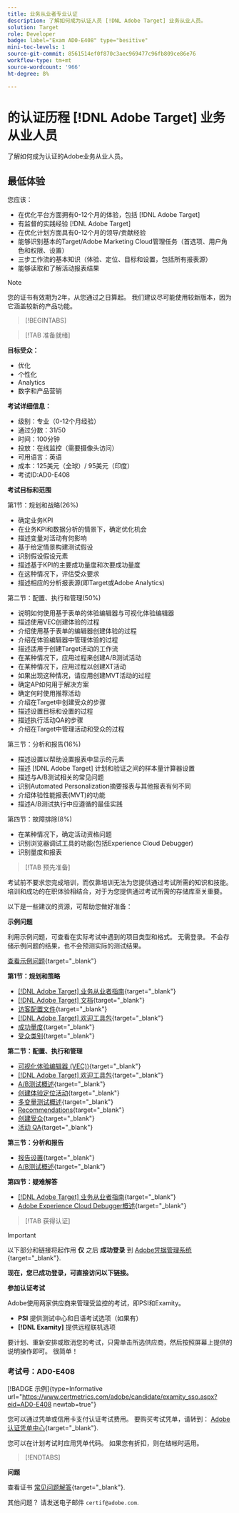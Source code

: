 ```yaml
---
title: 业务从业者专业认证
description: 了解如何成为认证人员 [!DNL Adobe Target] 业务从业人员。
solution: Target
role: Developer
badge: label="Exam AD0-E408" type="besitive"
mini-toc-levels: 1
source-git-commit: 8561514ef0f870c3aec969477c96fb809ce86e76
workflow-type: tm+mt
source-wordcount: '966'
ht-degree: 8%

---
```


# 的认证历程 [!DNL Adobe Target] 业务从业人员

了解如何成为认证的Adobe业务从业人员。

## 最低体验

您应该：

* 在优化平台方面拥有0-12个月的体验，包括 [!DNL Adobe Target]
* 有监督的实践经验 [!DNL Adobe Target]
* 在优化计划方面具有0-12个月的领导/贡献经验
* 能够识别基本的Target/Adobe Marketing Cloud管理任务（首选项、用户角色和权限、设置）
* 三步工作流的基本知识（体验、定位、目标和设置，包括所有报表源）
* 能够读取和了解活动报表结果

>[!NOTE]
>
>您的证书有效期为2年，从您通过之日算起。 我们建议尽可能使用较新版本，因为它涵盖较新的产品功能。

>[!BEGINTABS]

>[!TAB 准备就绪]

**目标受众：**

* 优化
* 个性化
* Analytics
* 数字和产品营销

**考试详细信息：**

* 级别：专业（0-12个月经验）
* 通过分数：31/50
* 时间：100分钟
* 投放：在线监控（需要摄像头访问）
* 可用语言：英语
* 成本：125美元（全球）/ 95美元（印度）
* 考试ID:AD0-E408

**考试目标和范围**

第1节：规划和战略(26%)

* 确定业务KPI
* 在业务KPI和数据分析的情景下，确定优化机会
* 描述变量对活动有何影响
* 基于给定情景构建测试假设
* 识别假设假设元素
* 描述基于KPI的主要成功量度和次要成功量度
* 在这种情况下，评估受众要求
* 描述相应的分析报表源(即Target或Adobe Analytics)

第二节：配置、执行和管理(50%)

* 说明如何使用基于表单的体验编辑器与可视化体验编辑器
* 描述使用VEC创建体验的过程
* 介绍使用基于表单的编辑器创建体验的过程
* 介绍在体验编辑器中管理体验的过程
* 描述适用于创建Target活动的工作流
* 在某种情况下，应用过程来创建A/B测试活动
* 在某种情况下，应用过程以创建XT活动
* 如果出现这种情况，请应用创建MVT活动的过程
* 确定AP如何用于解决方案
* 确定何时使用推荐活动
* 介绍在Target中创建受众的步骤
* 描述设置目标和设置的过程
* 描述执行活动QA的步骤
* 介绍在Target中管理活动和受众的过程

第三节：分析和报告(16%)

* 描述设置以帮助设置报表中显示的元素
* 描述 [!DNL Adobe Target] 计划和验证之间的样本量计算器设置
* 描述与A/B测试相关的常见问题
* 识别Automated Personalization摘要报表与其他报表有何不同
* 介绍体验性能报表(MVT)的功能
* 描述A/B测试执行中应遵循的最佳实践

第四节：故障排除(8%)

* 在某种情况下，确定活动资格问题
* 识别浏览器调试工具的功能(包括Experience Cloud Debugger)
* 识别量度和报表

>[!TAB 预先准备]

考试前不要求您完成培训，而仅靠培训无法为您提供通过考试所需的知识和技能。 培训和成功的在职体验相结合，对于为您提供通过考试所需的存储库至关重要。

以下是一些建议的资源，可帮助您做好准备：

**示例问题**

利用示例问题，可查看在实际考试中遇到的项目类型和格式。 无需登录。 不会存储示例问题的结果，也不会预测实际的测试结果。

[查看示例问题](https://scorpion.caveon.com/launchpad/ad0-e408-adobe-target-business-practitioner-professional-copy-5axknr){target="_blank"}

**第1节：规划和策略**

* [[!DNL Adobe Target] 业务从业者指南](https://experienceleague.adobe.com/docs/target/using/target-home.html?lang=en){target="_blank"}
* [[!DNL Adobe Target] 文档](https://experienceleague.adobe.com/docs/target.html?lang=en){target="_blank"}
* [访客配置文件](https://experienceleague.adobe.com/docs/target/using/audiences/visitor-profiles/visitor-profile.html?lang=zh-Hans){target="_blank"}
* [[!DNL Adobe Target] 欢迎工具包](https://experienceleague.adobe.com/docs/target/using/introduction/welcome/target-welcome-kit.html?lang=en){target="_blank"}
* [成功量度](https://experienceleague.adobe.com/docs/target/using/activities/success-metrics/success-metrics.html?lang=en){target="_blank"}
* [受众类别](https://experienceleague.adobe.com/docs/target/using/audiences/create-audiences/categories-audiences/target-rules.html?lang=en){target="_blank"}

**第二节：配置、执行和管理**

* [可视化体验编辑器 (VEC))](https://experienceleague.adobe.com/docs/target/using/experiences/vec/visual-experience-composer.html?lang=en){target="_blank"}
* [[!DNL Adobe Target] 欢迎工具包](https://experienceleague.adobe.com/docs/target/using/introduction/welcome/target-welcome-kit.html?lang=en){target="_blank"}
* [A/B测试概述](https://experienceleague.adobe.com/docs/target/using/activities/abtest/test-ab.html?lang=en){target="_blank"}
* [创建体验定位活动](https://experienceleague.adobe.com/docs/target/using/activities/experience-targeting/create-targeting/xt-create.html?lang=en){target="_blank"}
* [多变量测试概述](https://experienceleague.adobe.com/docs/target/using/activities/multivariate-test/multivariate-testing.html?lang=en){target="_blank"}
* [Recommendations](https://experienceleague.adobe.com/docs/target/using/recommendations/recommendations.html?lang=en){target="_blank"}
* [创建受众](https://experienceleague.adobe.com/docs/target/using/audiences/create-audiences/audiences.html?lang=zh-Hans){target="_blank"}
* [活动 QA](https://experienceleague.adobe.com/docs/target/using/activities/activity-qa/activity-qa.html?lang=en){target="_blank"}

**第三节：分析和报告**

* [报告设置](https://experienceleague.adobe.com/docs/target/using/reports/settings/report-settings.html?lang=en){target="_blank"}
* [A/B测试概述](https://experienceleague.adobe.com/docs/target/using/activities/abtest/test-ab.html?lang=en){target="_blank"}

**第四节：疑难解答**

* [[!DNL Adobe Target] 业务从业者指南](https://experienceleague.adobe.com/docs/target/using/target-home.html?lang=en){target="_blank"}
* [Adobe Experience Cloud Debugger概述](https://experienceleague.adobe.com/docs/debugger/using/experience-cloud-debugger.html?lang=en){target="_blank"}

>[!TAB 获得认证]

>[!IMPORTANT]
>
>以下部分和链接将起作用 **仅**  之后 **成功登录** 到 [Adobe凭据管理系统](http://www.certmetrics.com/adobe){target="_blank"}.

**现在，您已成功登录，可直接访问以下链接。**

**参加认证考试**

Adobe使用两家供应商来管理受监控的考试，即PSI和Examity。

* **PSI** 提供测试中心和日语考试选项（如果有）
* **[!DNL Examity]** 提供远程联机选项

要计划、重新安排或取消您的考试，只需单击所选供应商，然后按照屏幕上提供的说明操作即可。 很简单！

### 考试号：AD0-E408

[!BADGE 示例]{type=Informative url="https://www.certmetrics.com/adobe/candidate/examity_sso.aspx?eid=AD0-E408 newtab=true"}

您可以通过凭单或信用卡支付认证考试费用。 要购买考试凭单，请转到： [Adobe认证凭单中心](https://market.xvoucher.com/adobe/global){target="_blank"}.

您可以在计划考试时应用凭单代码。 如果您有折扣，则在结帐时适用。

>[!ENDTABS]

**问题**

查看证书 [常见问题解答](https://experienceleague.adobe.com/docs/certification/certification/faq.html?lang=en){target="_blank"}.

其他问题？ 请发送电子邮件 `certif@adobe.com`.
